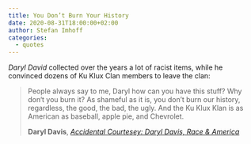 ```yaml
---
title: You Don’t Burn Your History
date: 2020-08-31T18:00:00+02:00
author: Stefan Imhoff
categories:
  - quotes
---
```


_Daryl David_ collected over the years a lot of racist items, while he convinced dozens of Ku Klux Clan members to leave the clan:

> People always say to me, Daryl how can you have this stuff? Why don‘t you burn it? As shameful as it is, you don’t burn our history, regardless, the good, the bad, the ugly. And the Ku Klux Klan is as American as baseball, apple pie, and Chevrolet.
>
> **Daryl Davis**, _[Accidental Courtesey: Daryl Davis, Race & America](https://www.pbs.org/independentlens/films/accidental-courtesy/)_
